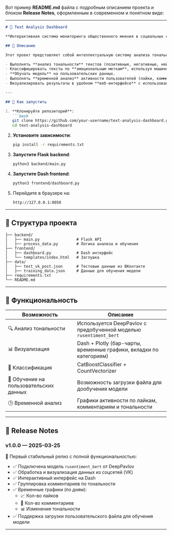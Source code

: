 Вот пример **README.md** файла с подробным описанием проекта и блоком **Release Notes**, оформленным в современном и понятном виде:

---

```markdown
# 🧠 Text Analysis Dashboard

**Интерактивная система мониторинга общественного мнения в социальных сетях**

## 📌 Описание

Этот проект представляет собой интеллектуальную систему анализа тональности комментариев в социальных сетях. Система позволяет:

- Выполнять **анализ тональности** текстов (позитивные, негативные, нейтральные).
- Классифицировать тексты по **эмоциональным меткам**, используя машинное обучение.
- **Обучать модель** на пользовательских данных.
- Выполнять **временной анализ** активности пользователей (лайки, комментарии, изменение настроений).
- Визуализировать результаты в удобном **веб-интерфейсе** с использованием Dash и Plotly.

---

## 🚀 Как запустить

1. **Клонируйте репозиторий**:
   ```bash
   git clone https://github.com/your-username/text-analysis-dashboard.git
   cd text-analysis-dashboard
   ```

2. **Установите зависимости**:
   ```bash
   pip install -r requirements.txt
   ```

3. **Запустите Flask backend**:
   ```bash
   python3 backend/main.py
   ```

4. **Запустите Dash frontend**:
   ```bash
   python3 frontend/dashboard.py
   ```

5. Перейдите в браузере на:
   ```
   http://127.0.0.1:8050
   ```

---

## 📂 Структура проекта

```
├── backend/
│   ├── main.py                # Flask API
│   ├── process_data.py        # Логика анализа и обучения
├── frontend/
│   ├── dashboard.py           # Dash интерфейс
│   └── templates/index.html   # Заглушка
├── data/
│   ├── test_vk_post.json      # Тестовые данные из ВКонтакте
│   ├── training_data.json     # Данные для обучения модели
├── requirements.txt
└── README.md
```

---

## 🧪 Функциональность

| Возможность                         | Описание                                                                 |
|-------------------------------------|--------------------------------------------------------------------------|
| 🔍 Анализ тональности               | Используется DeepPavlov с предобученной моделью `rusentiment_bert`       |
| 📊 Визуализация                     | Dash + Plotly (бар-чарты, временные графики, вкладки по категориям)      |
| 🧠 Классификация                    | CatBoostClassifier + CountVectorizer                                     |
| 📂 Обучение на пользовательских данных | Возможность загрузки файла для дообучения модели                          |
| 🕒 Временной анализ                 | Графики активности по лайкам, комментариям и тональности                 |

---

## 📝 Release Notes

### v1.0.0 — 2025-03-25

🎉 Первый стабильный релиз с полной функциональностью:

- ✅ Подключена модель `rusentiment_bert` от DeepPavlov
- ✅ Обработка и визуализация данных из соцсетей (VK)
- ✅ Интерактивный интерфейс на Dash
- ✅ Группировка комментариев по тональности
- ✅ Временные графики (по дням):
  - 📈 Кол-во лайков
  - 💬 Кол-во комментариев
  - 📊 Изменение тональности
- ✅ Поддержка загрузки пользовательского файла для обучения модели

---
